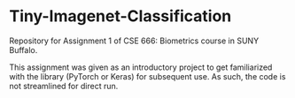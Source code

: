 # Tiny-Imagenet-Classification
Repository for Assignment 1 of CSE 666: Biometrics course in SUNY Buffalo.

This assignment was given as an introductory project to get familiarized with the library (PyTorch or Keras) for subsequent use. As such, the code is not streamlined for direct run.
